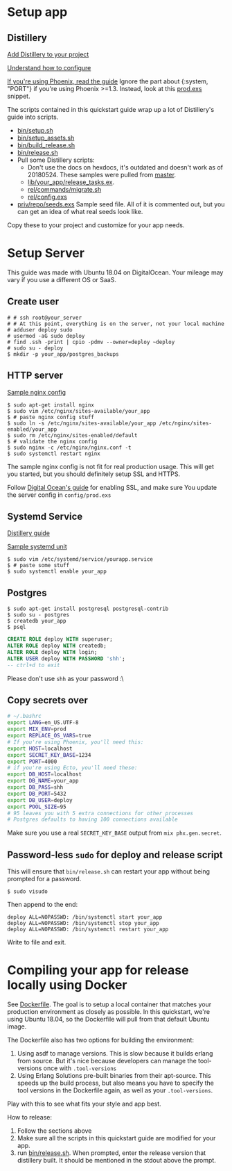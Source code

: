 # Setup app

## Distillery

[Add Distillery to your project](https://hexdocs.pm/distillery/getting-started.html)

[Understand how to configure](https://hexdocs.pm/distillery/runtime-configuration.html)

[If you're using Phoenix, read the guide](https://hexdocs.pm/distillery/use-with-phoenix.html)
Ignore the part about {:system, "PORT"} if you're using Phoenix >=1.3.
Instead, look at this [prod.exs](config/prod.exs) snippet.

The scripts contained in this quickstart guide wrap up a lot of
Distillery's guide into scripts.

- [bin/setup.sh](./bin/setup.sh)
- [bin/setup_assets.sh](./bin/setup_assets.sh)
- [bin/build_release.sh](./bin/build_release.sh)
- [bin/release.sh](./bin/release.sh)
- Pull some Distillery scripts:
  - Don't use the docs on hexdocs, it's outdated and doesn't work as
      of 20180524. These samples were pulled from
      [master](https://github.com/bitwalker/distillery/blob/fa6777fdc0c61aa8fcad54ffaabbb6829dd4fb38/docs/guides/running_migrations.md).
  - [lib/your_app/release_tasks.ex](./lib/your_app/release_tasks.ex).
  - [rel/commands/migrate.sh](./rel/commands/migrate.sh)
  - [rel/config.exs](./rel/config.exs)
- [priv/repo/seeds.exs](./priv/repo/seeds.exs) Sample seed file. All of
    it is commented out, but you can get an idea of what real seeds look
    like.

Copy these to your project and customize for your app needs.

# Setup Server

This guide was made with Ubuntu 18.04 on DigitalOcean. Your mileage may
vary if you use a different OS or SaaS.

## Create user

```console
# # ssh root@your_server
# # At this point, everything is on the server, not your local machine
# adduser deploy sudo
# usermod -aG sudo deploy
# find .ssh -print | cpio -pdmv --owner=deploy ~deploy
# sudo su - deploy
$ mkdir -p your_app/postgres_backups
```

## HTTP server

[Sample nginx config](./nginx-config)

```console
$ sudo apt-get install nginx
$ sudo vim /etc/nginx/sites-available/your_app
$ # paste nginx config stuff
$ sudo ln -s /etc/nginx/sites-available/your_app /etc/nginx/sites-enabled/your_app
$ sudo rm /etc/nginx/sites-enabled/default
$ # validate the nginx config
$ sudo nginx -c /etc/nginx/nginx.conf -t
$ sudo systemctl restart nginx
```

The sample nginx config is not fit for real production usage. This will
get you started, but you should definitely setup SSL and HTTPS.

Follow [Digital Ocean's guide] for enabling SSL, and make sure You
update the server config in `config/prod.exs`

[Digital Ocean's guide]: https://www.digitalocean.com/community/tutorials/how-to-secure-nginx-with-let-s-encrypt-on-ubuntu-18-04

## Systemd Service

[Distillery guide](https://hexdocs.pm/distillery/use-with-systemd.html)

[Sample systemd unit](./systemd.service)

```console
$ sudo vim /etc/systemd/service/yourapp.service
$ # paste some stuff
$ sudo systemctl enable your_app
```

## Postgres

```console
$ sudo apt-get install postgresql postgresql-contrib
$ sudo su - postgres
$ createdb your_app
$ psql
```

```sql
CREATE ROLE deploy WITH superuser;
ALTER ROLE deploy WITH createdb;
ALTER ROLE deploy WITH login;
ALTER USER deploy WITH PASSWORD 'shh';
-- ctrl+d to exit
```

Please don't use `shh` as your password :\

## Copy secrets over

```bash
# ~/.bashrc
export LANG=en_US.UTF-8
export MIX_ENV=prod
export REPLACE_OS_VARS=true
# If you're using Phoenix, you'll need this:
export HOST=localhost
export SECRET_KEY_BASE=1234
export PORT=4000
# if you're using Ecto, you'll need these:
export DB_HOST=localhost
export DB_NAME=your_app
export DB_PASS=shh
export DB_PORT=5432
export DB_USER=deploy
export POOL_SIZE=95
# 95 leaves you with 5 extra connections for other processes
# Postgres defaults to having 100 connections available
```

Make sure you use a real `SECRET_KEY_BASE` output from `mix
phx.gen.secret`.

## Password-less `sudo` for deploy and release script

This will ensure that `bin/release.sh` can restart your app without
being prompted for a password.

```console
$ sudo visudo
```

Then append to the end:

```
deploy ALL=NOPASSWD: /bin/systemctl start your_app
deploy ALL=NOPASSWD: /bin/systemctl stop your_app
deploy ALL=NOPASSWD: /bin/systemctl restart your_app
```

Write to file and exit.

# Compiling your app for release locally using Docker

See [Dockerfile](./Dockerfile). The goal is to setup a local container
that matches your production environment as closely as possible. In this
quickstart, we're using Ubuntu 18.04, so the Dockerfile will pull from
that default Ubuntu image.

The Dockerfile also has two options for building the environment:

1. Using asdf to manage versions. This is slow because it builds erlang
   from source. But it's nice because developers can manage the
   tool-versions once with `.tool-versions`
1. Using Erlang Solutions pre-built binaries from their apt-source. This
   speeds up the build process, but also means you have to specify the
   tool versions in the Dockerfile again, as well as your
   `.tool-versions`.

Play with this to see what fits your style and app best.

How to release:

1. Follow the sections above
1. Make sure all the scripts in this quickstart guide are modified for
   your app.
1. run [bin/release.sh](./bin/release.sh). When prompted, enter the
   release version that distillery built. It should be mentioned in the
   stdout above the prompt.
